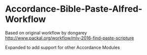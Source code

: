 # Accordance-Bible-Paste-Alfred-Workflow
Based on original workflow by dongarey http://www.packal.org/workflow/mlv-2016-find-paste-scripture

Expanded to add support for other Accordance Modules
